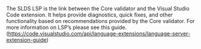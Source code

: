 The SLDS LSP is the link between the Core validator and the Visual Studio Code extension. It helps provide diagnostics, quick fixes, and other functionality based on recommendations provided by the Core validator. For more information on LSP’s please see this guide. (https://code.visualstudio.com/api/language-extensions/language-server-extension-guide)
